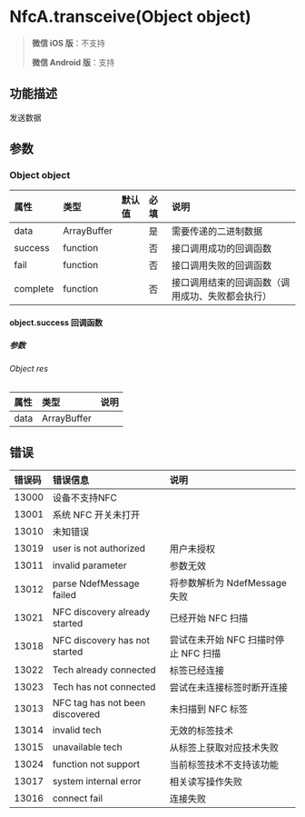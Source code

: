 # NfcA.transceive(Object object)

> **微信 iOS 版**：不支持
>
> **微信 Android 版**：支持

## 功能描述

发送数据

## 参数

### Object object

| 属性     | 类型        | 默认值 | 必填 | 说明                                             |
| :------- | :---------- | :----- | :--- | :----------------------------------------------- |
| data     | ArrayBuffer |        | 是   | 需要传递的二进制数据                             |
| success  | function    |        | 否   | 接口调用成功的回调函数                           |
| fail     | function    |        | 否   | 接口调用失败的回调函数                           |
| complete | function    |        | 否   | 接口调用结束的回调函数（调用成功、失败都会执行） |

#### object.success 回调函数

##### 参数

###### Object res

| 属性 | 类型        | 说明 |
| :--- | :---------- | :--- |
| data | ArrayBuffer |      |

## 错误

| 错误码 | 错误信息                        | 说明                                 |
| :----- | :------------------------------ | :----------------------------------- |
| 13000  | 设备不支持NFC                   |                                      |
| 13001  | 系统 NFC 开关未打开             |                                      |
| 13010  | 未知错误                        |                                      |
| 13019  | user is not authorized          | 用户未授权                           |
| 13011  | invalid parameter               | 参数无效                             |
| 13012  | parse NdefMessage failed        | 将参数解析为 NdefMessage 失败        |
| 13021  | NFC discovery already started   | 已经开始 NFC 扫描                    |
| 13018  | NFC discovery has not started   | 尝试在未开始 NFC 扫描时停止 NFC 扫描 |
| 13022  | Tech already connected          | 标签已经连接                         |
| 13023  | Tech has not connected          | 尝试在未连接标签时断开连接           |
| 13013  | NFC tag has not been discovered | 未扫描到 NFC 标签                    |
| 13014  | invalid tech                    | 无效的标签技术                       |
| 13015  | unavailable tech                | 从标签上获取对应技术失败             |
| 13024  | function not support            | 当前标签技术不支持该功能             |
| 13017  | system internal error           | 相关读写操作失败                     |
| 13016  | connect fail                    | 连接失败                             |
